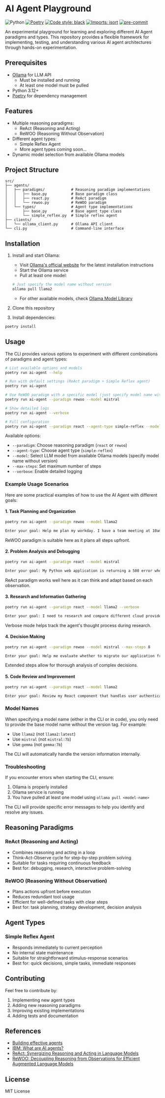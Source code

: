 # AI Agent Playground

![Python](https://img.shields.io/badge/python-3.12-blue)
[![Poetry](https://img.shields.io/endpoint?url=https://python-poetry.org/badge/v0.json)](https://python-poetry.org/)
[![Code style: black](https://img.shields.io/badge/code%20style-black-000000.svg)](https://github.com/psf/black)
[![Imports: isort](https://img.shields.io/badge/%20imports-isort-%231674b1?style=flat&labelColor=ef8336)](https://pycqa.github.io/isort/)
[![pre-commit](https://img.shields.io/badge/pre--commit-enabled-brightgreen?logo=pre-commit&logoColor=white)](https://github.com/pre-commit/pre-commit)

An experimental playground for learning and exploring different AI Agent paradigms and types. This repository provides a flexible framework for implementing, testing, and understanding various AI agent architectures through hands-on experimentation.

## Prerequisites

- [Ollama](https://ollama.com/) for LLM API
  - Must be installed and running
  - At least one model must be pulled
- Python 3.12+
- [Poetry](https://python-poetry.org/) for dependency management

## Features

- Multiple reasoning paradigms:
  - ReAct (Reasoning and Acting)
  - ReWOO (Reasoning Without Observation)
- Different agent types:
  - Simple Reflex Agent
  - More agent types coming soon...
- Dynamic model selection from available Ollama models

## Project Structure

```
src/
├── agents/
│   ├── paradigms/            # Reasoning paradigm implementations
│   │   ├── base.py           # Base paradigm class
│   │   ├── react.py          # ReAct paradigm
│   │   └── rewoo.py          # ReWOO paradigm
│   └── types/                # Agent type implementations
│       ├── base.py           # Base agent type class
│       └── simple_reflex.py  # Simple reflex agent
├── clients/
│   └── ollama_client.py      # Ollama API client
└── cli.py                    # Command-line interface
```

## Installation

1. Install and start Ollama:
   - Visit [Ollama's official website](https://ollama.com/) for the latest installation instructions
   - Start the Ollama service
   - Pull at least one model:
   ```bash
   # Just specify the model name without version
   ollama pull llama2
   ```
   - For other available models, check [Ollama Model Library](https://ollama.com/search)

2. Clone this repository
3. Install dependencies:
```bash
poetry install
```

## Usage

The CLI provides various options to experiment with different combinations of paradigms and agent types:

```bash
# List available options and models
poetry run ai-agent --help

# Run with default settings (ReAct paradigm + Simple Reflex agent)
poetry run ai-agent

# Use ReWOO paradigm with a specific model (just specify model name without version)
poetry run ai-agent --paradigm rewoo --model mistral

# Show detailed logs
poetry run ai-agent --verbose

# Full configuration
poetry run ai-agent --paradigm react --agent-type simple-reflex --model llama2 --max-steps 10 --verbose
```

Available options:
- `--paradigm`: Choose reasoning paradigm (`react` or `rewoo`)
- `--agent-type`: Choose agent type (`simple-reflex`)
- `--model`: Select LLM model from available Ollama models (specify model name without version)
- `--max-steps`: Set maximum number of steps
- `--verbose`: Enable detailed logging

### Example Usage Scenarios

Here are some practical examples of how to use the AI Agent with different goals:

#### 1. Task Planning and Organization
```bash
poetry run ai-agent --paradigm rewoo --model llama2

Enter your goal: Help me plan my workday. I have a team meeting at 10am, three urgent emails to respond to, a project deadline tomorrow, and I need to prepare for a client presentation next week.
```
ReWOO paradigm is suitable here as it plans all steps upfront.

#### 2. Problem Analysis and Debugging
```bash
poetry run ai-agent --paradigm react --model mistral

Enter your goal: My Python web application is returning a 500 error when users try to upload files larger than 2MB. Help me identify potential causes and solutions.
```
ReAct paradigm works well here as it can think and adapt based on each observation.

#### 3. Research and Information Gathering
```bash
poetry run ai-agent --paradigm react --model llama2 --verbose

Enter your goal: I need to research and compare different cloud providers (AWS, Azure, GCP) for hosting a machine learning application. Focus on pricing, scalability, and ML-specific services.
```
Verbose mode helps track the agent's thought process during research.

#### 4. Decision Making
```bash
poetry run ai-agent --paradigm rewoo --model mistral --max-steps 8

Enter your goal: Help me evaluate whether to migrate our application from a monolithic architecture to microservices. Consider team size (15 developers), current pain points (deployment delays, scaling issues), and business growth plans.
```
Extended steps allow for thorough analysis of complex decisions.

#### 5. Code Review and Improvement
```bash
poetry run ai-agent --paradigm react --model llama2

Enter your goal: Review my React component that handles user authentication. Look for security vulnerabilities, performance issues, and suggest best practices for improvement.
```

### Model Names

When specifying a model name (either in the CLI or in code), you only need to provide the base model name without the version tag. For example:
- Use `llama2` (not `llama2:latest`)
- Use `mistral` (not `mistral:7b`)
- Use `gemma` (not `gemma:7b`)

The CLI will automatically handle the version information internally.

### Troubleshooting

If you encounter errors when starting the CLI, ensure:
1. Ollama is properly installed
2. Ollama service is running
3. You have pulled at least one model using `ollama pull <model-name>`

The CLI will provide specific error messages to help you identify and resolve any issues.

## Reasoning Paradigms

### ReAct (Reasoning and Acting)
- Combines reasoning and acting in a loop
- Think-Act-Observe cycle for step-by-step problem solving
- Suitable for tasks requiring continuous feedback
- Best for: debugging, research, interactive problem-solving

### ReWOO (Reasoning Without Observation)
- Plans actions upfront before execution
- Reduces redundant tool usage
- Efficient for well-defined tasks with clear steps
- Best for: task planning, strategy development, decision analysis

## Agent Types

### Simple Reflex Agent
- Responds immediately to current perception
- No internal state maintenance
- Suitable for straightforward stimulus-response scenarios
- Best for: quick decisions, simple tasks, immediate responses

## Contributing

Feel free to contribute by:
1. Implementing new agent types
2. Adding new reasoning paradigms
3. Improving existing implementations
4. Adding tests and documentation

## References

- [Building effective agents](https://www.anthropic.com/research/building-effective-agents)
- [IBM: What are AI agents?](https://www.ibm.com/think/topics/ai-agents)
- [ReAct: Synergizing Reasoning and Acting in Language Models](https://arxiv.org/abs/2210.03629)
- [ReWOO: Decoupling Reasoning from Observations for Efficient Augmented Language Models](https://arxiv.org/abs/2305.18323)

## License

MIT License
